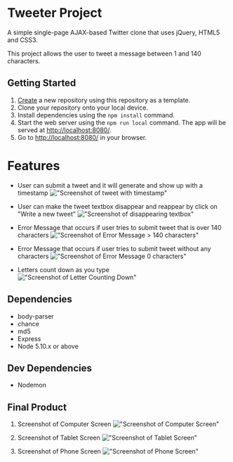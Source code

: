 # Tweeter Project

A simple single-page AJAX-based Twitter clone that uses jQuery, HTML5 and CSS3. 

This project allows the user to tweet a message between 1 and 140 characters.

## Getting Started

1. [Create](https://docs.github.com/en/repositories/creating-and-managing-repositories/creating-a-repository-from-a-template) a new repository using this repository as a template.
2. Clone your repository onto your local device.
3. Install dependencies using the `npm install` command.
3. Start the web server using the `npm run local` command. The app will be served at <http://localhost:8080/>.
4. Go to <http://localhost:8080/> in your browser.

# Features

- User can submit a tweet and it will generate and show up with a timestamp
!["Screenshot of tweet with timestamp"](https://github.com/CShum28/tweeter/blob/master/docs/Working%20Tweet.png)

- User can make the tweet textbox disappear and reappear by click on "Write a new tweet"
!["Screenshot of disappearing textbox"](https://github.com/CShum28/tweeter/blob/master/docs/Disappearing%20Tweet.png)

- Error Message that occurs if user tries to submit tweet that is over 140 characters
!["Screenshot of Error Message > 140 characters"](https://github.com/CShum28/tweeter/blob/master/docs/Tweeter%20Error%20140.png)

- Error Message that occurs if user tries to submit tweet without any characters
!["Screenshot of Error Message 0 characters"](https://github.com/CShum28/tweeter/blob/master/docs/Tweet%20Error.png)

- Letters count down as you type
!["Screenshot of Letter Counting Down"](https://github.com/CShum28/tweeter/blob/master/docs/Tweet%20Letter%20Count.png)

## Dependencies

- body-parser
- chance
- md5
- Express
- Node 5.10.x or above

## Dev Dependencies

- Nodemon

## Final Product

1. Screenshot of Computer Screen
!["Screenshot of Computer Screen"](https://github.com/CShum28/tweeter/blob/master/docs/Computer%20Screen%20Tweeter.png)

2. Screenshot of Tablet Screen
!["Screenshot of Tablet Screen"](https://github.com/CShum28/tweeter/blob/master/docs/Tablet%20Screen%20Tweeter.png)

3. Screenshot of Phone Screen
!["Screenshot of Phone Screen"](https://github.com/CShum28/tweeter/blob/master/docs/Phone%20Screen%20Tweeter.png)

